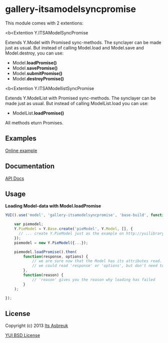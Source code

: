 gallery-itsamodelsyncpromise
============================


This module comes with 2 extentions:


<b<Extention Y.ITSAModelSyncPromise</b>

Extends Y.Model with Promised sync-methods. The synclayer can be made just as usual. But instead of calling
Model.load and Model.save and Model.destroy, you can use:

* Model.<b>loadPromise()</b>
* Model.<b>savePromise()</b>
* Model.<b>submitPromise()</b>
* Model.<b>destroyPromise()</b>


<b<Extention Y.ITSAModellistSyncPromise</b>

Extends Y.ModelList with Promised sync-methods. The synclayer can be made just as usual. But instead of calling
ModelList.load you can use:

* ModelList.<b>loadPromise()</b>


All methods eturn Promises.

Examples
--------
[Online example](http://projects.itsasbreuk.nl/examples/itsamodelsyncpromise/index.html)

Documentation
--------------
[API Docs](http://projects.itsasbreuk.nl/apidocs/classes/ITSAModelSyncPromise.html)

Usage
-----

<b>Loading Model-data with Model.loadPromise</b>
```js
YUI().use('model', 'gallery-itsamodelsyncpromise', 'base-build', function(Y) {

    var piemodel;
    Y.PieModel = Y.Base.create('pieModel', Y.Model, [], {
      // ... create Y.PieModel just as the example on http://yuilibrary.com/yui/docs/model/#the-sync-method specifies ...
    });
    piemodel = new Y.PieModel({...});

    piemodel.loadPromise().then(
        function(response, options) {
            // we are sure now that the Model has its attributes read.
            // we could read 'response' or 'options', but don't need to
        },
        function(reason) {
            // 'reason' gives you the reason why loading has failed
        }
    );

});
```

License
-------

Copyright (c) 2013 [Its Asbreuk](http://http://itsasbreuk.nl)

[YUI BSD License](http://developer.yahoo.com/yui/license.html)
